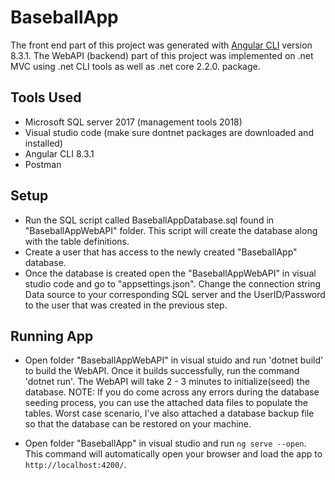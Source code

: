 # BaseballApp

The front end part of this project was generated with [Angular CLI](https://github.com/angular/angular-cli) version 8.3.1.
The WebAPI (backend) part of this project was implemented on .net MVC using .net CLI tools as well as .net core 2.2.0. package.

## Tools Used
- Microsoft SQL server 2017 (management tools 2018)
- Visual studio code (make sure dontnet packages are downloaded and installed)
- Angular CLI 8.3.1
- Postman

## Setup
- Run the SQL script called BaseballAppDatabase.sql found in "BaseballAppWebAPI" folder. This script will create the database
   along with the table definitions. 
- Create a user that has access to the newly created "BaseballApp" database.
- Once the database is created open the "BaseballAppWebAPI" in visual studio code and go to "appsettings.json". Change the connection string Data source to your corresponding SQL server and the UserID/Password to the user that was created in the previous step.

## Running App

- Open folder "BaseballAppWebAPI" in visual stuido and run 'dotnet build' to build the WebAPI. Once it builds successfully, run the command 'dotnet run'. The WebAPI will take 2 - 3 minutes to initialize(seed) the database. 
NOTE: If you do come across any errors during the database seeding process, you can use the attached data files to populate the tables. Worst case scenario, I've also attached a database backup file so that the database can be restored on your machine.

- Open folder "BaseballApp" in visual studio and run `ng serve --open`. This command will automatically open your browser and load the app to `http://localhost:4200/`.

